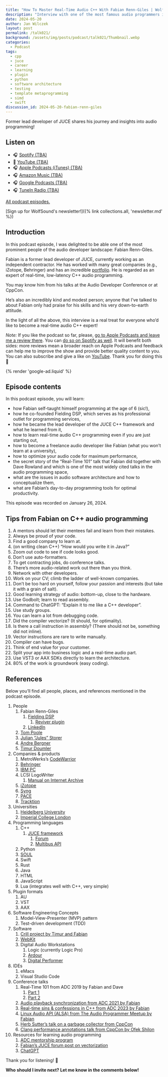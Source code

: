 ```yaml
---
title: "How To Master Real-Time Audio C++ With Fabian Renn-Giles | WolfTalk #021"
description: "Interview with one of the most famous audio programmers in the world: author of many audio plugins, libraries, and apps. Learn his strategies for real-time, performant C++ audio code."
date: 2024-05-20
author: Jan Wilczek
layout: post
permalink: /talk021/
background: /assets/img/posts/podcast/talk021/Thumbnail.webp
categories:
  - Podcast
tags:
  - cpp
  - juce
  - career
  - learning
  - plugin
  - python
  - software architecture
  - testing
  - template metaprogramming
  - simd
  - swift
discussion_id: 2024-05-20-fabian-renn-giles
---
```

Former lead developer of JUCE shares his journey and insights into audio programming!

<!-- TODO: RedCircle player -->

## Listen on

* 🎧 [Spotify (TBA)](#)
* 🎥 [YouTube (TBA)](#)
* 🎧 [Apple Podcasts (iTunes) (TBA)](#)
* 🎧 [Amazon Music (TBA)](#)
* 🎧 [Google Podcasts (TBA)](#)
* 🎧 [TuneIn Radio (TBA)](#)

[All podcast episodes.](/podcast)

[Sign up for WolfSound's newsletter!]({% link collections.all, 'newsletter.md' %})

## Introduction

In this podcast episode, I was delighted to be able one of the most prominent people of the audio developer landscape: Fabian Renn-Giles.

Fabian is a former lead developer of JUCE, currently working as an independent contractor. He has worked with many great companies (e.g., iZotope, Behringer) and has an incredible [portfolio](https://www.linkedin.com/in/fabian-r-8392bb90/). He is regarded as an expert of real-time, low-latency C++ audio programming.

You may know him from his talks at the Audio Developer Conference or at CppCon.

He’s also an incredibly kind and modest person; anyone that I’ve talked to about Fabian only had praise for his skills and his very down-to-earth attitude.

In the light of all the above, this interview is a real treat for everyone who’d like to become a real-time audio C++ expert!

*Note:* If you like the podcast so far, please, [go to Apple Podcasts and leave me a review there](https://podcasts.apple.com/us/podcast/wolftalk-podcast-about-audio-programming-people-careers/id1595913701). You can [do so on Spotify as well](https://open.spotify.com/show/5xc7EJiH9shG6zdSC5ejyw?si=eb35597e60a54e70). It will benefit both sides: more reviews mean a broader reach on Apple Podcasts and feedback can help me to improve the show and provide better quality content to you. You can also subscribe and give a like on [YouTube](https://youtube.com/c/WolfSoundAudio). Thank you for doing this 🙏

{% render 'google-ad.liquid' %}

## Episode contents

In this podcast episode, you will learn:

* how Fabian self-taught himself programming at the age of 6 (sic!),
* how he co-founded Fielding DSP, which serves as his professional outlet for programming services,
* how he became the lead developer of the JUCE C++ framework and what he learned from it,
* how to learn real-time audio C++ programming even if you are just starting out,
* how to become a freelance audio developer like Fabian (what you won’t learn at a university),
* how to optimize your audio code for maximum performance,
* the secret story of the “Real-Time 101” talk that Fabian did together with Dave Rowland and which is one of the most widely cited talks in the audio programming space,
* what are the issues in audio software architecture and how to conceptualize them,
* what are Fabian’s day-to-day programming tools for optimal productivity.

This episode was recorded on January 26, 2024.

## Tips from Fabian on C++ audio programming

1. A mentors should let their mentees fail and learn from their mistakes.
2. Always be proud of your code.
3. Find a good company to learn at.
4. (on writing clean C++) “How would you write it in Java?”
5. Zoom out code to see if code looks good.
6. Don’t use auto-formatters.
7. To get contracting jobs, do conference talks.
8. There’s more audio-related work out there than you think.
9. Network with other developers.
10. Work on your CV; climb the ladder of well-known companies.
11. Don’t be too hard on yourself, follow your passion and interests (but take it with a grain of salt).
12. Good learning strategy of audio: bottom-up, close to the hardware.
13. Use Godbolt; learn to read assembly.
14. Command to ChatGPT: “Explain it to me like a C++ developer”.
15. Use study groups.
16. You can learn a lot from debugging code.
17. Did the compiler vectorize? (It should, for optimality).
18. Is there a call instruction in assembly? (There should not be, something did not inline).
19. Vector instructions are rare to write manually.
20. Compiler can have bugs.
21. Think of end value for your customer.
22. Split your app into business logic and a real-time audio part.
23. Use VST3 or AAX SDKs directly to learn the architecture.
24. 80% of the work is groundwork (easy coding).

## References

Below you’ll find all people, places, and references mentioned in the podcast episode.

1. People
    1. Fabian Renn-Giles
        1. [Fielding DSP](https://www.fieldingdsp.com/home)
            1. [Reviver plugin](https://www.fieldingdsp.com/reviver)
        2. [LinkedIn](https://www.linkedin.com/in/fabian-r-8392bb90)
    2. [Tom Poole](https://www.linkedin.com/in/tbpoole/)
    3. [Julian “Jules” Storer](https://www.linkedin.com/in/julian-storer-2412b194/)
    4. [Andre Bergner](https://www.linkedin.com/in/andrebergner/)
    5. [Timur Doumler](https://timur.audio/)
2. Companies & products
    1. MetroWerks’s [CodeWarrior](https://en.wikipedia.org/wiki/CodeWarrior)
    2. [Behringer](https://www.behringer.com/)
    3. [IBM PC](https://en.wikipedia.org/wiki/IBM_Personal_Computer)
    4. LCSI LogoWriter
        1. [Manual on Internet Archive](https://archive.org/details/logowriterteachersmanual)
    5. [iZotope](https://www.izotope.com/)
    6. [Syng](https://syngspace.com/)
    7. [PACE](https://paceap.com/)
    8. [Tracktion](https://www.tracktion.com/)
3. Universities
    1. [Heidelberg University](https://www.uni-heidelberg.de/en)
    2. [Imperial College London](https://www.imperial.ac.uk/)
4. Programming languages
    1. C++
        1. [JUCE framework](https://juce.com/)
            1. [Forum](https://forum.juce.com/)
            2. [Multibus API](https://forum.juce.com/t/multibus-api/18491)
    2. Python
    3. [SOUL](https://soul.dev/)
    4. Swift
    5. Rust
    6. Java
    7. HTML
    8. JavaScript
    9. Lua (integrates well with C++, very simple)
5. Plugin formats
    1. AU
    2. VST
    3. AAX
6. Software Engineering Concepts
    1. Model-View-Presenter (MVP) pattern
    2. Test-driven development (TDD)
7. Software
    1. [Crill project by Timur and Fabian](https://github.com/crill-dev/crill)
    2. [WebKit](https://webkit.org/)
    3. Digital Audio Workstations
        1. Logic (currently Logic Pro)
        2. [Ardour](https://ardour.org/)
        3. [Digital Performer](https://motu.com/en-us/products/software/dp/)
8. IDEs
    1. eMacs
    2. Visual Studio Code
9. Conference talks
    1. Real-Time 101 from ADC 2019 by Fabian and Dave
        1. [Part 1](https://youtu.be/Q0vrQFyAdWI?si=ppAemJP-O7118OZZ)
        2. [Part 2](https://youtu.be/PoZAo2Vikbo?si=gJHqlga6_br-8uSS)
    2. [Audio playback synchronization from ADC 2021 by Fabian](https://www.youtube.com/watch?v=8jHLusUVa2Y&ab_channel=ADC-AudioDeveloperConference)
    3. [Real-time sins & confessions in C++ from ADC 2023 by Fabian](https://www.youtube.com/watch?v=JG7lqt7V1uY&ab_channel=ADC-AudioDeveloperConference)
    4. [Linux Audio API (ALSA) from The Audio Programmer Meetup by Fabian](https://youtu.be/-wDVPreDNjE?si=MoT2hxIcQGDK7Oya)
    5. [Herb Sutter’s talk on a garbage collector from CppCon](https://youtu.be/JfmTagWcqoE?si=G1x2ztWVyucKPet1)
    6. [Clang performance annotations talk from CppCon by Ofek Shilon](https://www.youtube.com/watch?v=qmEsx4MbKoc&ab_channel=CppCon)
10. Resources for learning audio programming
    1. [ADC mentorship program](https://audio.dev/mentorship/)
    2. [Fabian’s JUCE forum post on vectorization](https://forum.juce.com/t/simdregister-is-it-worth-it/53362/4)
    3. [ChatGPT](https://chatgpt.com/)

Thank you for listening! 🙏

**Who should I invite next? Let me know in the comments below!**
